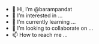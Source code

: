 - 👋 Hi, I’m @barampandat
- 👀 I’m interested in ...
- 🌱 I’m currently learning ...
- 💞️ I’m looking to collaborate on ...
- 📫 How to reach me ...

<!barampandat/barampandat is a ✨ special ✨ repository because its `README.md` (this file) appears on your GitHub profile.
You can click the Preview link to take a look at your changes.
--->
